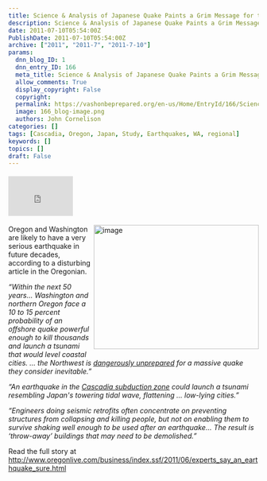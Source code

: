 ```yaml
---
title: Science & Analysis of Japanese Quake Paints a Grim Message for the Northwest
description: Science & Analysis of Japanese Quake Paints a Grim Message for the Northwest
date: 2011-07-10T05:54:00Z
PublishDate: 2011-07-10T05:54:00Z
archive: ["2011", "2011-7", "2011-7-10"]
params:
  dnn_blog_ID: 1
  dnn_entry_ID: 166
  meta_title: Science & Analysis of Japanese Quake Paints a Grim Message for the Northwest
  allow_comments: True
  display_copyright: False
  copyright:
  permalink: https://vashonbeprepared.org/en-us/Home/EntryId/166/Science-amp-Analysis-of-Japanese-Quake-Paints-a-Grim-Message-for-the-Northwest
  image: 166_blog-image.png
  authors: John Cornelison
categories: []
tags: [Cascadia, Oregon, Japan, Study, Earthquakes, WA, regional]
keywords: []
topics: []
draft: False
---
```


<div class="wlWriterHeaderFooter" style="padding-bottom: 4px; margin: 0px; padding-left: 0px; padding-right: 0px; float: none; padding-top: 4px;"><iframe src="http://www.facebook.com/widgets/like.php?href=http://vashoneoc.org/Blogs/VashonPreparedness/tabid/164/EntryId/166/Science-amp-Analysis-of-Japanese-Quake-Paints-a-Grim-Message-for-the-Northwest.aspx" frameborder="0" scrolling="no" style="width: 130px; height: 80px;border: medium none;"></iframe></div>
<p><a href="./images/166/972c4377aa12_13C52-image_2.png"><img width="332" height="250" title="image" style="background-image: none;   margin: 0px 0px 5px 5px; padding-left: 0px; padding-right: 0px; display: inline; float: right;   padding-top: 0px;border: 0px;" alt="image" src="./images/166/972c4377aa12_13C52-image_thumb.png" /></a>Oregon and Washington are likely to have a very serious earthquake in future decades, according to a disturbing article in the Oregonian.</p>
<p><em>&ldquo;Within the next 50 years&hellip; Washington and northern Oregon face a 10 to 15 percent probability of an offshore quake powerful enough to kill thousands and launch a tsunami that would level coastal cities. &hellip; the Northwest is </em><a href="http://www.oregonlive.com/today/index.ssf/2011/05/when_--_not_if_--_a_japan-scale_quake_hits_oregon_experts_expect_deaths_destruction_blackouts_and_fo.html"><em>dangerously unprepared</em></a><em> for a massive quake they consider inevitable.&rdquo;</em></p>
<p><em>&ldquo;An earthquake in the </em><a href="http://en.wikipedia.org/wiki/Cascadia_subduction_zone"><em>Cascadia subduction zone</em></a><em> could launch a tsunami resembling Japan's towering tidal wave, flattening &hellip; low-lying cities.&rdquo;</em></p>
<p><em>&ldquo;Engineers doing seismic retrofits often concentrate on preventing structures from collapsing and killing people, but not on enabling them to survive shaking well enough to be used after an earthquake&hellip; The result is &lsquo;throw-away&rsquo; buildings that may need to be demolished.&rdquo;</em></p>
<p>Read the full story at <a href="http://www.oregonlive.com/business/index.ssf/2011/06/experts_say_an_earthquake_sure.html" title="http://www.oregonlive.com/business/index.ssf/2011/06/experts_say_an_earthquake_sure.html">http://www.oregonlive.com/business/index.ssf/2011/06/experts_say_an_earthquake_sure.html</a></p>
